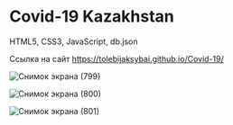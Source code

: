 # Covid-19 Kazakhstan
HTML5, CSS3, JavaScript, db.json

Ссылка на сайт https://tolebijaksybai.github.io/Covid-19/

![Снимок экрана (799)](https://user-images.githubusercontent.com/52714747/105426360-311f5c80-5c75-11eb-87e0-d79c6dd7ccb0.png)

![Снимок экрана (800)](https://user-images.githubusercontent.com/52714747/105426365-32508980-5c75-11eb-9acd-a79d56694752.png)

![Снимок экрана (801)](https://user-images.githubusercontent.com/52714747/105426366-32e92000-5c75-11eb-8f41-f312546437ae.png)

